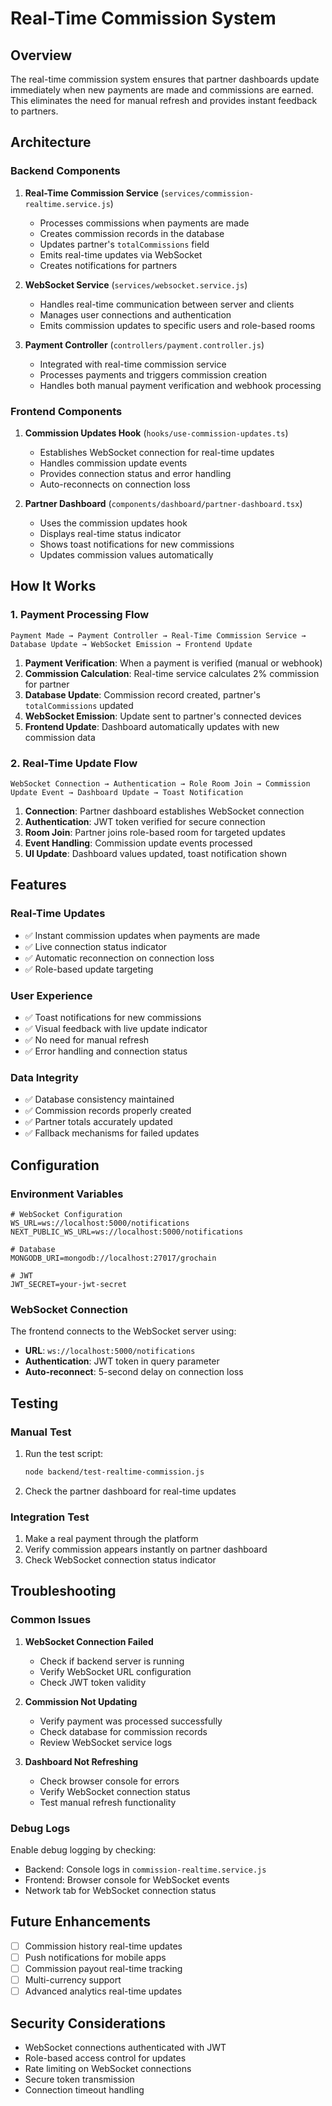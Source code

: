 # Real-Time Commission System

## Overview

The real-time commission system ensures that partner dashboards update immediately when new payments are made and commissions are earned. This eliminates the need for manual refresh and provides instant feedback to partners.

## Architecture

### Backend Components

1. **Real-Time Commission Service** (`services/commission-realtime.service.js`)
   - Processes commissions when payments are made
   - Creates commission records in the database
   - Updates partner's `totalCommissions` field
   - Emits real-time updates via WebSocket
   - Creates notifications for partners

2. **WebSocket Service** (`services/websocket.service.js`)
   - Handles real-time communication between server and clients
   - Manages user connections and authentication
   - Emits commission updates to specific users and role-based rooms

3. **Payment Controller** (`controllers/payment.controller.js`)
   - Integrated with real-time commission service
   - Processes payments and triggers commission creation
   - Handles both manual payment verification and webhook processing

### Frontend Components

1. **Commission Updates Hook** (`hooks/use-commission-updates.ts`)
   - Establishes WebSocket connection for real-time updates
   - Handles commission update events
   - Provides connection status and error handling
   - Auto-reconnects on connection loss

2. **Partner Dashboard** (`components/dashboard/partner-dashboard.tsx`)
   - Uses the commission updates hook
   - Displays real-time status indicator
   - Shows toast notifications for new commissions
   - Updates commission values automatically

## How It Works

### 1. Payment Processing Flow

```
Payment Made → Payment Controller → Real-Time Commission Service → Database Update → WebSocket Emission → Frontend Update
```

1. **Payment Verification**: When a payment is verified (manual or webhook)
2. **Commission Calculation**: Real-time service calculates 2% commission for partner
3. **Database Update**: Commission record created, partner's `totalCommissions` updated
4. **WebSocket Emission**: Update sent to partner's connected devices
5. **Frontend Update**: Dashboard automatically updates with new commission data

### 2. Real-Time Update Flow

```
WebSocket Connection → Authentication → Role Room Join → Commission Update Event → Dashboard Update → Toast Notification
```

1. **Connection**: Partner dashboard establishes WebSocket connection
2. **Authentication**: JWT token verified for secure connection
3. **Room Join**: Partner joins role-based room for targeted updates
4. **Event Handling**: Commission update events processed
5. **UI Update**: Dashboard values updated, toast notification shown

## Features

### Real-Time Updates
- ✅ Instant commission updates when payments are made
- ✅ Live connection status indicator
- ✅ Automatic reconnection on connection loss
- ✅ Role-based update targeting

### User Experience
- ✅ Toast notifications for new commissions
- ✅ Visual feedback with live update indicator
- ✅ No need for manual refresh
- ✅ Error handling and connection status

### Data Integrity
- ✅ Database consistency maintained
- ✅ Commission records properly created
- ✅ Partner totals accurately updated
- ✅ Fallback mechanisms for failed updates

## Configuration

### Environment Variables

```env
# WebSocket Configuration
WS_URL=ws://localhost:5000/notifications
NEXT_PUBLIC_WS_URL=ws://localhost:5000/notifications

# Database
MONGODB_URI=mongodb://localhost:27017/grochain

# JWT
JWT_SECRET=your-jwt-secret
```

### WebSocket Connection

The frontend connects to the WebSocket server using:
- **URL**: `ws://localhost:5000/notifications`
- **Authentication**: JWT token in query parameter
- **Auto-reconnect**: 5-second delay on connection loss

## Testing

### Manual Test

1. Run the test script:
   ```bash
   node backend/test-realtime-commission.js
   ```

2. Check the partner dashboard for real-time updates

### Integration Test

1. Make a real payment through the platform
2. Verify commission appears instantly on partner dashboard
3. Check WebSocket connection status indicator

## Troubleshooting

### Common Issues

1. **WebSocket Connection Failed**
   - Check if backend server is running
   - Verify WebSocket URL configuration
   - Check JWT token validity

2. **Commission Not Updating**
   - Verify payment was processed successfully
   - Check database for commission records
   - Review WebSocket service logs

3. **Dashboard Not Refreshing**
   - Check browser console for errors
   - Verify WebSocket connection status
   - Test manual refresh functionality

### Debug Logs

Enable debug logging by checking:
- Backend: Console logs in `commission-realtime.service.js`
- Frontend: Browser console for WebSocket events
- Network tab for WebSocket connection status

## Future Enhancements

- [ ] Commission history real-time updates
- [ ] Push notifications for mobile apps
- [ ] Commission payout real-time tracking
- [ ] Multi-currency support
- [ ] Advanced analytics real-time updates

## Security Considerations

- WebSocket connections authenticated with JWT
- Role-based access control for updates
- Rate limiting on WebSocket connections
- Secure token transmission
- Connection timeout handling
